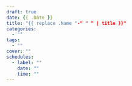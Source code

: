 ```yaml
---
draft: true
date: {{ .Date }}
title: "{{ replace .Name "-" " " | title }}"
categories:
  - ""
tags:
  - ""
cover: ""
schedules:
  - label: ""
    date: ""
    time: ""
---
```

